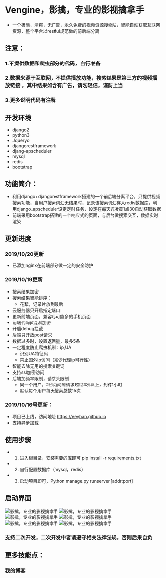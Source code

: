 # Vengine，影擒，专业的影视擒拿手

* 一个极简，清爽，无广告，永久免费的视频资源搜索站，智能自动获取互联网资源，整个平台以restful规范做的前后端分离

## 注意：

### 1.不提供数据和爬虫部分的代码，自行准备

### 2.数据来源于互联网，不提供播放功能，搜索结果是第三方的视频播放链接 ，其中结果如含有广告，请勿轻信，谨防上当

### 3.更多说明代码有注释


## 开发环境


* django2
* python3
* Jqueryo
* djangorestframework
* djang-apscheduler
* mysql
* redis
* bootstrap


## 功能简介：

+ 利用django+djangorestframework搭建的一个前后端分离平台，只提供视频搜索功能，当用户搜索词汇无结果时，记录该搜索词汇存入redis数据库，利用django_apscheduler设定定时任务，设定在每天的凌晨1点30自动获取数据
+ 前端采用bootstrap搭建的一个响应式的页面，与后台做搜索交互，数据实时渲染


## 更新进度

### 2019/10/20更新

* 已添加nginx在前端部分做一定的安全防护

### 2019/10/19更新

* 搜索结果加密
* 搜索结果智能排序：
	+ 花絮，记录片放到最后
* 云服务器只开启指定端口
* 更新前端页面，兼容尽可能多的手机页面
* 前端代码js混淆加密
* 开启dehug拦截
* 后端只开放post请求
* 数据过多时，设置返回量，最多5条
* 一定程度防止爬虫机制：ip,UA 
	+ 识别UA特征码
	+ 禁止国外ip访问（减少代理ip可行性）
* 智能去除无用的搜索关键词
* 支持ssl加密访问
* 后端加频率限制，请求头限制	
	+ 同一个用户，2秒内间隙请求超过3次以上，封停1小时	
	+ 默认每个用户每天搜索总数15次

### 2019/10/16号更新：

* 项目已上线，访问地址 https://eeyhan.github.io
* 支持异步加载

## 使用步骤

* 1. 进入根目录，安装需要的库即可 pip install -r requirements.txt

* 2. 自行配置数据库（mysql，redis）
   
* 3. 启动项目即可，Python manage.py runserver [addr:port]
   
## 启动界面

![影擒，专业的影视擒拿手](https://raw.githubusercontent.com/Eeyhan/pictures/master/video0.jpg)
![影擒，专业的影视擒拿手](https://raw.githubusercontent.com/Eeyhan/pictures/master/video1.jpg)
![影擒，专业的影视擒拿手](https://raw.githubusercontent.com/Eeyhan/pictures/master/video2.jpg)
![影擒，专业的影视擒拿手](https://raw.githubusercontent.com/Eeyhan/pictures/master/video3.jpg)
![影擒，专业的影视擒拿手](https://raw.githubusercontent.com/Eeyhan/pictures/master/video4.jpg)
![影擒，专业的影视擒拿手](https://raw.githubusercontent.com/Eeyhan/pictures/master/video5.jpg)


### 支持二次开发，二次开发中者请遵守相关法律法规，否则后果自负

## 更多技能点：

### [我的博客](https://www.cnblogs.com/Eeyhan '博客')


   
